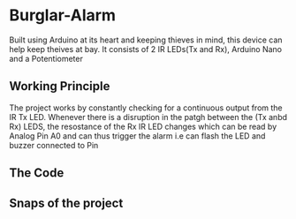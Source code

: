 # Burglar-Alarm
Built using Arduino at its heart and keeping thieves in mind, this device can help keep theives at bay. It consists of 2 IR LEDs(Tx and Rx), Arduino Nano and a Potentiometer

## Working Principle
The project works by constantly checking for a continuous output from the IR Tx LED. Whenever there is a disruption in the patgh between the (Tx anbd Rx) LEDS, the resostance of the Rx IR LED changes which can be read by Analog Pin A0 and can thus trigger the alarm i.e can flash the LED and buzzer connected to Pin

## The Code

## Snaps of the project

